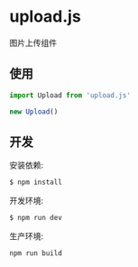 # upload.js
图片上传组件

## 使用

```javascript
import Upload from 'upload.js'

new Upload()
```

## 开发

安装依赖:
```sh
$ npm install
```

开发环境:
```sh
$ npm run dev
```

生产环境:
```sh
npm run build
```